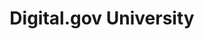 ---
# This topic lives at
# https://digital.gov/topics/digitalgov-university

# Topic Title
title: "Digital.gov University"

# description — keep it short and clear
summary: ""

# Weight
weight: 1

# For more information on managing topics,
# see https://github.com/GSA/digitalgov.gov/wiki/topics
---